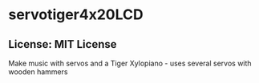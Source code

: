 # servotiger4x20LCD
## License: MIT License

Make music with servos and a Tiger Xylopiano - uses several servos with wooden hammers

